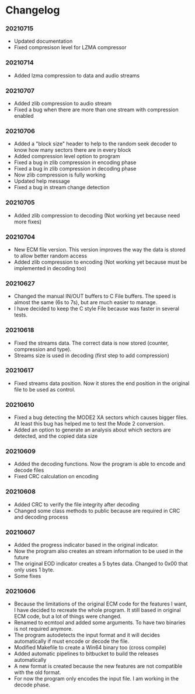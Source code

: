 # Changelog

### 20210715

* Updated documentation
* Fixed compresison level for LZMA compressor

### 20210714

* Added lzma compression to data and audio streams

### 20210707

* Added zlib compression to audio stream
* Fixed a bug when there are more than one stream with compression enabled

### 20210706

* Added a "block size" header to help to the random seek decoder to know how many sectors there are in every block
* Added compression level option to program
* Fixed a bug in zlib compression in encoding phase
* Fixed a bug in zlib compression in decoding phase
* Now zlib compression is fully working
* Updated help message
* Fixed a bug in stream change detection

### 20210705

* Added zlib compression to decoding (Not working yet because need more fixes)

### 20210704

* New ECM file version. This version improves the way the data is stored to allow better random access
* Added zlib compression to encoding (Not working yet because must be implemented in decoding too)

### 20210627

* Changed the manual IN/OUT buffers to C File buffers. The speed is almost the same (6s to 7s), but are much easier to manage.
* I have decided to keep the C style File because was faster in several tests.

### 20210618

* Fixed the streams data. The correct data is now stored (counter, compression and type).
* Streams size is used in decoding (first step to add compression)

### 20210617

* Fixed streams data position. Now it stores the end position in the original file to be used as control.

### 20210610

* Fixed a bug detecting the MODE2 XA sectors which causes bigger files. At least this bug has helped me to test the Mode 2 conversion.
* Added an option to generate an analysis about which sectors are detected, and the copied data size

### 20210609

* Added the decoding functions. Now the program is able to encode and decode files
* Fixed CRC calculation on encoding

### 20210608

* Added CRC to verify the file integrity after decoding
* Changed some class methods to public because are required in CRC and decoding process

### 20210607

* Added the progress indicator based in the original indicator.
* Now the program also creates an stream information to be used in the future
* The original EOD indicator creates a 5 bytes data. Changed to 0x00 that only uses 1 byte.
* Some fixes

### 20210606

* Because the limitations of the original ECM code for the features I want, I have decided to recreate the whole program. It still based in original ECM code, but a lot of things were changed.
* Renamed to ecmtool and added some arguments. To have two binaries is not required anymore.
* The program autodetects the input format and it will decides automatically if must encode or decode the file.
* Modified Makefile to create a Win64 binary too (cross compile)
* Added automatic pipelines to bitbucket to build the releases automatically
* A new format is created because the new features are not compatible with the old format.
* For now the program only encodes the input file. I am working in the decode phase.
